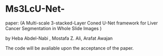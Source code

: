 # Ms3LcU-Net-
paper: (A Multi-scale 3-stacked-Layer Coned U-Net framework for Liver Cancer Segmentation in Whole Slide Images )

by Heba Abdel-Nabi , Mostafa Z. Ali, Arafat Awajan

The code will be avaliable upon the acceptance of the paper.
